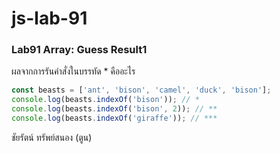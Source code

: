# js-lab-91
### Lab91 Array: Guess Result1
ผลจากการรันคำสั่งในบรรทัด * คืออะไร

```JavaScript
const beasts = ['ant', 'bison', 'camel', 'duck', 'bison'];
console.log(beasts.indexOf('bison')); // *
console.log(beasts.indexOf('bison', 2)); // **
console.log(beasts.indexOf('giraffe')); // ***
```
ชัยรัตน์ ทรัพย์สนอง (ตูน)
